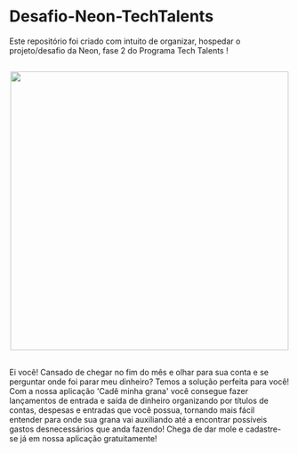 # Desafio-Neon-TechTalents
Este repositório foi criado com intuito de organizar, hospedar o projeto/desafio da Neon, fase 2 do Programa Tech Talents !

##

<div align="center">
  <img src="https://user-images.githubusercontent.com/77649077/145849460-49ae0fb2-2160-4abf-8867-5cf7ee9dd1a6.png" width="500px" />
</div>

<br>

Ei você! Cansado de chegar no fim do mês e olhar para sua conta e se perguntar onde foi parar meu dinheiro? 
Temos a solução perfeita para você! Com a nossa aplicação 'Cadê minha grana' você consegue fazer lançamentos de entrada e saída de dinheiro organizando por títulos de contas, despesas e entradas que você possua, tornando mais fácil entender para onde sua grana vai auxiliando até a encontrar possíveis gastos desnecessários que anda fazendo! 
Chega de dar mole e cadastre-se já em nossa aplicação gratuitamente!
